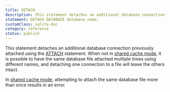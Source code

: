 ```yaml
---
title: DETACH
description: This statement detaches an additional database connection previously attached using the ATTACH statement.
statement: DETACH DATABASE database_name;
customClass: sqlite-doc
category: reference
status: publish
---
```


<!-- do-not-touch-svg-import: 'detach.svg' -->

This statement detaches an additional database connection previously
attached using the [ATTACH](lang_attach) statement. When not in
<a href="https://www.sqlite.org/sharedcache.html" target="_blank">shared
cache mode</a>, it is possible to have the same database file attached
multiple times using different names, and detaching one connection to a
file will leave the others intact.

In
<a href="https://www.sqlite.org/sharedcache.html" target="_blank">shared
cache mode</a>, attempting to attach the same database file more than
once results in an error.
